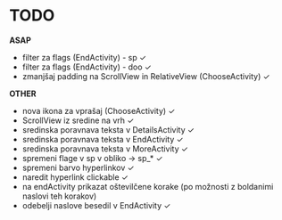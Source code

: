 TODO
====

**ASAP**
- filter za flags (EndActivity) - sp ✓
- filter za flags (EndActivity) - doo ✓
- zmanjšaj padding na ScrollView in RelativeView (ChooseActivity) ✓

**OTHER**
- nova ikona za vprašaj (ChooseActivity) ✓
- ScrollView iz sredine na vrh ✓
- sredinska poravnava teksta v DetailsActivity ✓
- sredinska poravnava teksta v EndActivity ✓
- sredinska poravnava teksta v MoreActivity ✓
- spremeni flage v sp v obliko -> sp_* ✓
- spremeni barvo hyperlinkov ✓
- naredit hyperlink clickable ✓
- na endActivity prikazat oštevilčene korake
    (po možnosti z boldanimi naslovi teh korakov)
- odebelji naslove besedil v EndActivity ✓